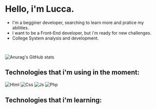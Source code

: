 # Hello, i'm Lucca.

- I'm a begginer developer, searching to learn more and pratice my abilities.
- I want to be a Front-End developer, but i'm ready for new challenges.
- College System analysis and development.
<br>

![Anurag's GitHub stats](https://github-readme-stats.vercel.app/api?username=LuccaMF&show_icons=true&theme=tokyonight)

## Technologies that i'm using in the moment:

<div style="display: inline_block">
  <img align="center" alt="Html" heigth="40" src="https://img.shields.io/badge/HTML-239120?style=for-the-badge&logo=html5&logoColor=white">
  <img align="center" alt="Css" heigth="40" src="https://img.shields.io/badge/CSS-239120?&style=for-the-badge&logo=css3&logoColor=white">
  <img align="center" alt="Js" heigth="40" src="https://img.shields.io/badge/JavaScript-323330?style=for-the-badge&logo=javascript&logoColor=F7DF1E">
  <img align="center" alt="Php" heigth="40" src="https://img.shields.io/badge/PHP-777BB4?style=for-the-badge&logo=php&logoColor=white">
</div>

## Technologies that i'm learning:

